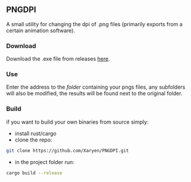 ## PNGDPI

A small utility for changing the dpi of .png files (primarily exports from a certain animation software).

### Download

Download the .exe file from releases [here](https://github.com/Xaryen/PNGDPI/releases/latest).

### Use

Enter the address to the *folder* containing your pngs files, any subfolders will also be modified, the results will be found next to the original folder.

### Build

if you want to build your own binaries from source simply:

* install rust/cargo
* clone the repo:
```bash
git clone https://github.com/Xaryen/PNGDPI.git
```
* in the project folder run:
 ```bash
cargo build --release
 ```
